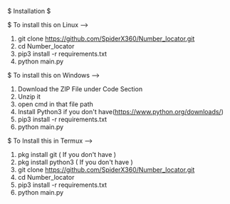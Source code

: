 $ Installation $

$ To install this on Linux -->
1. git clone https://github.com/SpiderX360/Number_locator.git
2. cd Number_locator
3. pip3 install -r requirements.txt
4. python main.py

$ To install this on Windows -->
1. Download the ZIP File under Code Section
2. Unzip it
3. open cmd in that file path
4. Install Python3 if you don't have(https://www.python.org/downloads/)
5. pip3 install -r requirements.txt
6. python main.py

$ To Install this in Termux -->
1. pkg install git ( If you don't have )
2. pkg install python3 ( If you don't have )
3. git clone https://github.com/SpiderX360/Number_locator.git
4. cd Number_locator
5. pip3 install -r requirements.txt
6. python main.py
